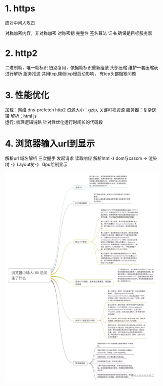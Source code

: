 # 1. https
应对中间人攻击

对称加密内容，非对称加密 对称密钥
完整性  签名算法
证书  确保是目标服务器

# 2. http2
二进制帧，唯一帧标识
链路复用，依据帧标识重新组装
头部压缩 维护一套压缩表进行解析
服务推送
共用tcp,降低tcp慢启动影响， 有tcp头部阻塞问题


# 3. 性能优化
加载：网络 dns-prefetch  http2   资源大小：gzip, 关键可视资源  服务器：复杂逻辑
解析：html js   
运行: 梳理逻辑链路 针对性优化运行时间长的代码段

# 4. 浏览器输入url到显示
解析url
域名解析
三次握手
发起请求
读取响应
解析html-》 dom与cssom -> 渲染树 -》Layout树-》 Gpu绘制显示

![alt text](urlToShow.png)


